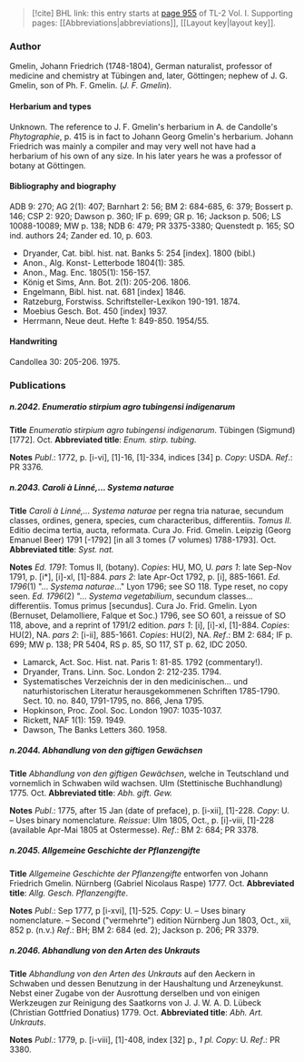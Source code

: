 > [!cite] BHL link: this entry starts at [page 955](https://www.biodiversitylibrary.org/item/103414#page/1003/mode/1up) of TL-2 Vol. I.
> Supporting pages: [[Abbreviations|abbreviations]], [[Layout key|layout key]].

### Author

Gmelin, Johann Friedrich (1748-1804), German naturalist, professor of medicine and chemistry at Tübingen and, later, Göttingen; nephew of J. G. Gmelin, son of Ph. F. Gmelin. (*J. F. Gmelin*).

#### Herbarium and types

Unknown. The reference to J. F. Gmelin's herbarium in A. de Candolle's *Phytographie*, p. 415 is in fact to Johann Georg Gmelin's herbarium. Johann Friedrich was mainly a compiler and may very well not have had a herbarium of his own of any size. In his later years he was a professor of botany at Göttingen.

#### Bibliography and biography

ADB 9: 270; AG 2(1): 407; Barnhart 2: 56; BM 2: 684-685, 6: 379; Bossert p. 146; CSP 2: 920; Dawson p. 360; IF p. 699; GR p. 16; Jackson p. 506; LS 10088-10089; MW p. 138; NDB 6: 479; PR 3375-3380; Quenstedt p. 165; SO ind. authors 24; Zander ed. 10, p. 603.
- Dryander, Cat. bibl. hist. nat. Banks 5: 254 \[index\]. 1800 (bibl.)
- Anon., Alg. Konst- Letterbode 1804(1): 385.
- Anon., Mag. Enc. 1805(1): 156-157.
- König et Sims, Ann. Bot. 2(1): 205-206. 1806.
- Engelmann, Bibl. hist. nat. 681 \[index\] 1846.
- Ratzeburg, Forstwiss. Schriftsteller-Lexikon 190-191. 1874.
- Moebius Gesch. Bot. 450 \[index\] 1937.
- Herrmann, Neue deut. Hefte 1: 849-850. 1954/55.

#### Handwriting

Candollea 30: 205-206. 1975.

### Publications

##### n.2042. Enumeratio stirpium agro tubingensi indigenarum

**Title**
*Enumeratio stirpium agro tubingensi indigenarum*. Tübingen (Sigmund) \[1772\]. Oct.
**Abbreviated title**: *Enum. stirp. tubing.*

**Notes**
*Publ*.: 1772, p. \[i-vi\], \[1\]-16, \[1\]-334, indices \[34\] p. *Copy*: USDA.
*Ref*.: PR 3376.

##### n.2043. Caroli à Linné,... Systema naturae

**Title**
*Caroli à Linné,... Systema naturae* per regna tria naturae, secundum classes, ordines, genera, species, cum characteribus, differentiis. *Tomus II*. Editio decima tertia, aucta, reformata. Cura Jo. Frid. Gmelin. Leipzig (Georg Emanuel Beer) 1791 \[-1792\] \[in all 3 tomes (7 volumes) 1788-1793\]. Oct.
**Abbreviated title**: *Syst. nat.*

**Notes**
*Ed. 1791*: Tomus II, (botany). *Copies*: HU, MO, U.
*pars 1*: late Sep-Nov 1791, p. \[i\*\], \[i\]-xl, \[1\]-884.
*pars 2*: late Apr-Oct 1792, p. \[i\], 885-1661.
*Ed. 1796*(1) "... *Systema naturae*..." Lyon 1796; see SO 118. Type reset, no copy seen.
*Ed. 1796*(2) "... *Systema vegetabilium*, secundum classes... differentiis. Tomus primus \[secundus\]. Cura Jo. Frid. Gmelin. Lyon (Bernuset, Delamolliere, Falque et Soc.) 1796, see SO 601, a reissue of SO 118, above, and a reprint of 1791/2 edition.
*pars 1*: \[i\], \[i\]-xl, \[1\]-884. *Copies*: HU(2), NA.
*pars 2*: \[i-ii\], 885-1661. *Copies*: HU(2), NA.
*Ref*.: BM 2: 684; IF p. 699; MW p. 138; PR 5404, RS p. 85, SO 117, ST p. 62, IDC 2050.
- Lamarck, Act. Soc. Hist. nat. Paris 1: 81-85. 1792 (commentary!).
- Dryander, Trans. Linn. Soc. London 2: 212-235. 1794.
- Systematisches Verzeichnis der in den medicinischen... und naturhistorischen Literatur herausgekommenen Schriften 1785-1790. Sect. 10. no. 840, 1791-1795, no. 866, Jena 1795.
- Hopkinson, Proc. Zool. Soc. London 1907: 1035-1037.
- Rickett, NAF 1(1): 159. 1949.
- Dawson, The Banks Letters 360. 1958.

##### n.2044. Abhandlung von den giftigen Gewächsen

**Title**
*Abhandlung von den giftigen Gewächsen*, welche in Teutschland und vornemlich in Schwaben wild wachsen. Ulm (Stettinische Buchhandlung) 1775. Oct.
**Abbreviated title**: *Abh. gift. Gew.*

**Notes**
*Publ*.: 1775, after 15 Jan (date of preface), p. \[i-xii\], \[1\]-228.
*Copy*: U. – Uses binary nomenclature.
*Reissue*: Ulm 1805, Oct., p. \[i\]-viii, \[1\]-228 (available Apr-Mai 1805 at Ostermesse).
*Ref*.: BM 2: 684; PR 3378.

##### n.2045. Allgemeine Geschichte der Pflanzengifte

**Title**
*Allgemeine Geschichte der Pflanzengifte* entworfen von Johann Friedrich Gmelin. Nürnberg (Gabriel Nicolaus Raspe) 1777. Oct.
**Abbreviated title**: *Allg. Gesch. Pflanzengifte*.

**Notes**
*Publ*.: Sep 1777, p \[i-xvi\], \[1\]-525. *Copy*: U. – Uses binary nomenclature. – Second ("vermehrte") edition Nürnberg Jun 1803, Oct., xii, 852 p. (n.v.)
*Ref*.: BH; BM 2: 684 (ed. 2); Jackson p. 206; PR 3379.

##### n.2046. Abhandlung von den Arten des Unkrauts

**Title**
*Abhandlung von den Arten des Unkrauts* auf den Aeckern in Schwaben und dessen Benutzung in der Haushaltung und Arzeneykunst. Nebst einer Zugabe von der Ausrottung derselben und von einigen Werkzeugen zur Reinigung des Saatkorns von J. J. W. A. D. Lübeck (Christian Gottfried Donatius) 1779. Oct.
**Abbreviated title**: *Abh. Art. Unkrauts*.

**Notes**
*Publ*.: 1779, p. \[i-viii\], \[1\]-408, index \[32\] p., *1 pl. Copy*: U.
*Ref*.: PR 3380.

